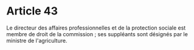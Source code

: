 # Article 43

Le directeur des affaires professionnelles et de la protection sociale est membre de droit de la commission ; ses suppléants sont désignés par le ministre de l'agriculture.
